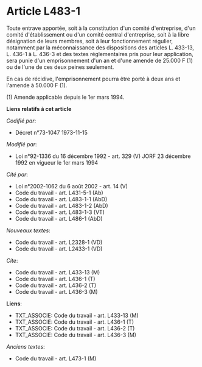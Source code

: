 # Article L483-1

Toute entrave apportée, soit à la constitution d'un comité d'entreprise, d'un comité d'établissement ou d'un comité central
d'entreprise, soit à la libre désignation de leurs membres, soit à leur fonctionnement régulier, notamment par la
méconnaissance des dispositions des articles L. 433-13, L. 436-1 à L. 436-3 et des textes réglementaires pris pour leur
application, sera punie d'un emprisonnement d'un an et d'une amende de 25.000 F (1) ou de l'une de ces deux peines
seulement. 

En cas de récidive, l'emprisonnement pourra être porté à deux ans et l'amende à 50.000 F (1).

(1) Amende applicable depuis le 1er mars 1994.

**Liens relatifs à cet article**

_Codifié par_:

  - Décret n°73-1047 1973-11-15

_Modifié par_:

  - Loi n°92-1336 du 16 décembre 1992 - art. 329 (V) JORF 23 décembre 1992 en vigueur le 1er mars 1994

_Cité par_:

  - Loi n°2002-1062 du 6 août 2002 - art. 14 (V)
  - Code du travail - art. L431-5-1 (Ab)
  - Code du travail - art. L483-1-1 (AbD)
  - Code du travail - art. L483-1-2 (AbD)
  - Code du travail - art. L483-1-3 (VT)
  - Code du travail - art. L486-1 (AbD)

_Nouveaux textes_:

  - Code du travail - art. L2328-1 (VD)
  - Code du travail - art. L2433-1 (VD)

_Cite_:

  - Code du travail - art. L433-13 (M)
  - Code du travail - art. L436-1 (T)
  - Code du travail - art. L436-2 (T)
  - Code du travail - art. L436-3 (M)

**Liens**:

  - TXT_ASSOCIE: Code du travail - art. L433-13 (M)
  - TXT_ASSOCIE: Code du travail - art. L436-1 (T)
  - TXT_ASSOCIE: Code du travail - art. L436-2 (T)
  - TXT_ASSOCIE: Code du travail - art. L436-3 (M)

_Anciens textes_:

  - Code du travail - art. L473-1 (M)
